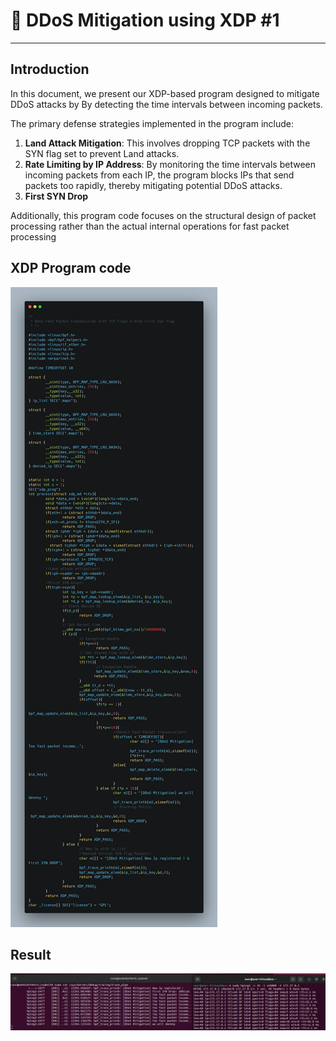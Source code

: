 

# 🚀  DDoS Mitigation using XDP #1
---
## Introduction
In this document, we present our XDP-based program designed to mitigate DDoS attacks by By detecting the time intervals between incoming packets. 

The primary defense strategies implemented in the program include: 
1. **Land Attack Mitigation**: This involves dropping TCP packets with the SYN flag set to prevent Land attacks. 
2. **Rate Limiting by IP Address**: By monitoring the time intervals between incoming packets from each IP, the program blocks IPs that send packets too rapidly, thereby mitigating potential DDoS attacks.
3. **First SYN Drop**

Additionally, this program code focuses on the structural design of packet processing rather than the actual internal operations for fast packet processing

## XDP Program code

![code](./img/DDoS_Mitigation_1.png)

## Result

![code](./img/ddos_result.png)
